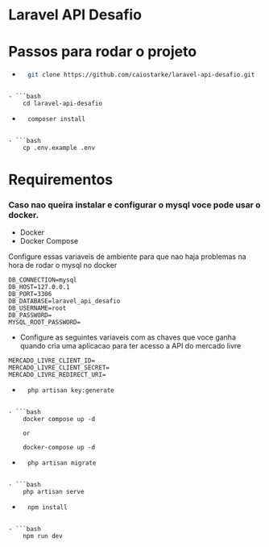 # Laravel API Desafio

# Passos para rodar o projeto

- ```bash
    git clone https://github.com/caiostarke/laravel-api-desafio.git
```

- ```bash
    cd laravel-api-desafio
```

- ```bash
    composer install
```

- ```bash    
    cp .env.example .env
```

# Requirementos

### Caso nao queira instalar e configurar o mysql voce pode usar o docker. 
- Docker 
- Docker Compose

Configure essas variaveis de ambiente para que nao haja problemas na hora de rodar o mysql no docker

```.env
DB_CONNECTION=mysql
DB_HOST=127.0.0.1
DB_PORT=3306
DB_DATABASE=laravel_api_desafio
DB_USERNAME=root
DB_PASSWORD=
MYSQL_ROOT_PASSWORD=
```


- Configure as seguintes variaveis com as chaves que voce ganha quando cria uma aplicacao para ter acesso a API do mercado livre

```
MERCADO_LIVRE_CLIENT_ID=
MERCADO_LIVRE_CLIENT_SECRET=
MERCADO_LIVRE_REDIRECT_URI=
```

- ```bash
    php artisan key:generate
```

- ```bash
    docker compose up -d

    or

    docker-compose up -d
```

- ```bash
    php artisan migrate
```

- ```bash
    php artisan serve
```

- ```bash
    npm install
```

- ```bash
    npm run dev
```

